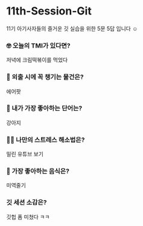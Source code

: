 # 11th-Session-Git
11기 아기사자들의 즐거운 깃 실습을 위한 5문 5답 입니다 ☺️

### 🤓 오늘의 TMI가 있다면?
저녁에 크림떡볶이를 먹었다

### 🎒 외출 시에 꼭 챙기는 물건은?
에어팟

### 🤙 내가 가장 좋아하는 단어는?
강아지

### 🧘‍♀️ 나만의 스트레스 해소법은?
밀린 유튜브 보기

### 🍧 가장 좋아하는 음식은?
미역줄기

### 깃 세션 소감은?
깃헙 폼 미쳤다 ㅋㅋ 